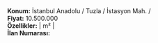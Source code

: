 ## 

**Konum:** İstanbul Anadolu / Tuzla / İstasyon Mah. /  
**Fiyat:** 10.500.000  
**Özellikler:**  |  m² |   
**İlan Numarası:** 
